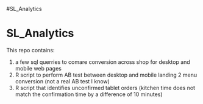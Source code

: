 #SL_Analytics
# SL_Analytics

This repo contains:
1. a few sql querries to comare conversion across shop for desktop and mobile web pages
2. R script to perform AB test between desktop and mobile landing 2 menu conversion (not a real AB test I know)
3. R script that identifies unconfirmed tablet orders (kitchen time does not match the confirmation time by a difference of 10 minutes)
